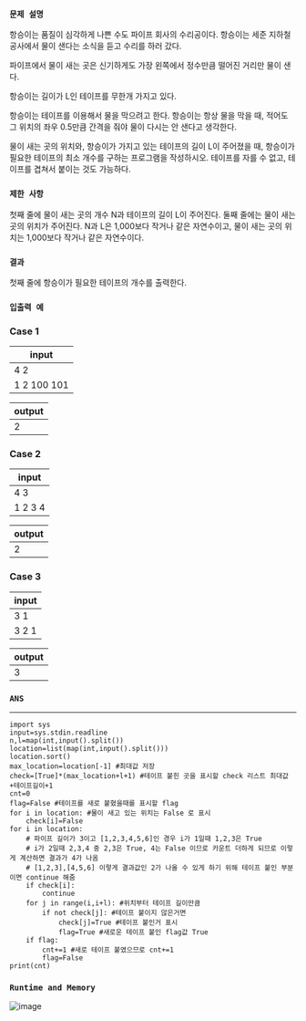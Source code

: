 ### `문제 설명`

항승이는 품질이 심각하게 나쁜 수도 파이프 회사의 수리공이다. 항승이는 세준 지하철 공사에서 물이 샌다는 소식을 듣고 수리를 하러 갔다.

파이프에서 물이 새는 곳은 신기하게도 가장 왼쪽에서 정수만큼 떨어진 거리만 물이 샌다.

항승이는 길이가 L인 테이프를 무한개 가지고 있다.

항승이는 테이프를 이용해서 물을 막으려고 한다. 항승이는 항상 물을 막을 때, 적어도 그 위치의 좌우 0.5만큼 간격을 줘야 물이 다시는 안 샌다고 생각한다.

물이 새는 곳의 위치와, 항승이가 가지고 있는 테이프의 길이 L이 주어졌을 때, 항승이가 필요한 테이프의 최소 개수를 구하는 프로그램을 작성하시오. 테이프를 자를 수 없고, 테이프를 겹쳐서 붙이는 것도 가능하다.

### `제한 사항`

첫째 줄에 물이 새는 곳의 개수 N과 테이프의 길이 L이 주어진다. 둘째 줄에는 물이 새는 곳의 위치가 주어진다. N과 L은 1,000보다 작거나 같은 자연수이고, 물이 새는 곳의 위치는 1,000보다 작거나 같은 자연수이다.

### `결과`

첫째 줄에 항승이가 필요한 테이프의 개수를 출력한다.

### `입출력 예`
### Case 1
|input|
|---|
|4 2
1 2 100 101|

|output|
|---|
|2|

### Case 2
|input|
|---|
|4 3
1 2 3 4|

|output|
|---|
|2|

### Case 3
|input|
|---|
|3 1
3 2 1|

|output|
|---|
|3|

### `ANS`

----

```
import sys
input=sys.stdin.readline
n,l=map(int,input().split())
location=list(map(int,input().split()))
location.sort()
max_location=location[-1] #최대값 저장
check=[True]*(max_location+l+1) #테이프 붙힌 곳을 표시할 check 리스트 최대값+테이프길이+1
cnt=0
flag=False #테이프를 새로 붙혔을때를 표시할 flag
for i in location: #물이 새고 있는 위치는 False 로 표시
    check[i]=False
for i in location:
    # 파이프 길이가 3이고 [1,2,3,4,5,6]인 경우 i가 1일때 1,2,3은 True
    # i가 2일때 2,3,4 중 2,3은 True, 4는 False 이므로 카운트 더하게 되므로 이렇게 계산하면 결과가 4가 나옴
    # [1,2,3],[4,5,6] 이렇게 결과값인 2가 나올 수 있게 하기 위해 테이프 붙인 부분이면 continue 해줌
    if check[i]: 
        continue
    for j in range(i,i+l): #위치부터 테이프 길이만큼 
        if not check[j]: #테이프 붙이지 않은거면
            check[j]=True #테이프 붙인거 표시
            flag=True #새로운 테이프 붙인 flag값 True
    if flag:
        cnt+=1 #새로 테이프 붙였으므로 cnt+=1
        flag=False
print(cnt)        

```

### `Runtime and Memory`

![image](https://user-images.githubusercontent.com/106041072/235313904-dfac2855-ae60-4590-ac82-6f4a742a3ab1.png)
